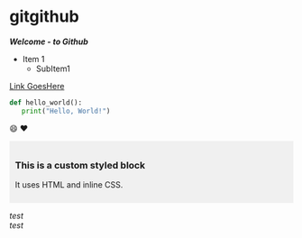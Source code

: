 # gitgithub

***Welcome - to Github***

- Item 1
  - SubItem1

 [Link GoesHere](https://www.microsoft.com)

 ```python
def hello_world():
    print("Hello, World!")
```

:smile: :heart:


<div style="background-color: #f0f0f0; padding: 10px;">
  <h3>This is a custom styled block</h3>
  <p>It uses HTML and inline CSS.</p>
</div>

*test* </br>
<em>test</em>
